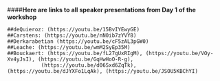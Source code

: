 ####**Here are links to all speaker presentations from Day 1 of the workshop**

    ##deQuieroz: (https://youtu.be/15BvIYEwyGE)
    ##Carstens: (https://youtu.be/nN0ib7zYVY8)
    ##Derkarabetian (https://youtu.be/cF5zAL3pGW0)
    ##Leache: (https://youtu.be/wmM2SyEp35M)
    ##Bouckaert: (https://youtu.be/fL27gUxRIgM), (https://youtu.be/VOy-Xv4yJsI), (https://youtu.be/GqHwHoO-R-g), 
               (https://youtu.be/d06Sxd6ZqTk), (https://youtu.be/dJYXFo1LqAk), (https://youtu.be/JSOU5KBChYI)
